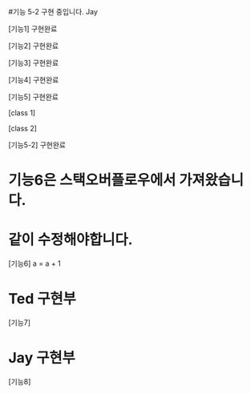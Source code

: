 #기능 5-2 구현 중입니다. Jay

[기능1]
구현완료

[기능2]
구현완료

[기능3]
구현완료

[기능4]
구현완료

[기능5]
구현완료

[class 1]

[class 2]

[기능5-2]
구현완료

# 기능6은 스택오버플로우에서 가져왔습니다.
# 같이 수정해야합니다.
[기능6]
a = a + 1

# Ted 구현부
[기능7]

# Jay 구현부
[기능8]

